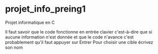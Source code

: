 # projet_info_preing1
Projet informatique en C

Il faut savoir que le code fonctionne en entrée clavier c'est-à-dire que si aucune information n'est donnée et que le code n'avance c'est probablement qu'il faut appuyer sur Entrer
Pour choisir une cible écrivez son nom
